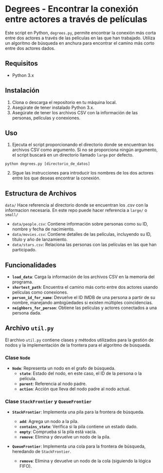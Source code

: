 # Degrees - Encontrar la conexión entre actores a través de películas

Este script en Python, `degrees.py`, permite encontrar la conexión más corta entre dos actores a través de las películas en las que han trabajado. Utiliza un algoritmo de búsqueda en anchura para encontrar el camino más corto entre dos actores dados.

## Requisitos

- Python 3.x

## Instalación

1. Clona o descarga el repositorio en tu máquina local.
2. Asegúrate de tener instalado Python 3.x.
3. Asegúrate de tener los archivos CSV con la información de las personas, películas y conexiones.

## Uso

1. Ejecuta el script proporcionando el directorio donde se encuentran los archivos CSV como argumento. Si no se proporciona ningún argumento, el script buscará en un directorio llamado `large` por defecto.

```
python degrees.py [directorio_de_datos] 
```

2. Sigue las instrucciones para introducir los nombres de los dos actores entre los que deseas encontrar la conexión.

## Estructura de Archivos
  `data/` Hace referencia al directorio donde se encuentran los .csv con la informacion necesaria. En este repo puede hacer referencia a `large/` o `small/`
- `data/people.csv`: Contiene información sobre personas como su ID, nombre y fecha de nacimiento.
- `data/movies.csv`: Contiene detalles de las películas, incluyendo su ID, título y año de lanzamiento.
- `data/stars.csv`: Relaciona las personas con las películas en las que han participado.

## Funcionalidades

- **`load_data`**: Carga la información de los archivos CSV en la memoria del programa.
- **`shortest_path`**: Encuentra el camino más corto entre dos actores usando películas como conexiones.
- **`person_id_for_name`**: Devuelve el ID IMDB de una persona a partir de su nombre, manejando ambigüedades si existen múltiples coincidencias.
- **`neighbors_for_person`**: Obtiene las películas y actores conectados a una persona dada.

## Archivo `util.py`

El archivo `util.py` contiene clases y métodos utilizados para la gestión de nodos y la implementación de la frontera para el algoritmo de búsqueda.

### Clase `Node`

- **`Node`**: Representa un nodo en el grafo de búsqueda.
  - **`state`**: Estado del nodo, en este caso, el ID de la persona o la película.
  - **`parent`**: Referencia al nodo padre.
  - **`action`**: Acción que lleva del nodo padre al nodo actual.

### Clase `StackFrontier` y `QueueFrontier`

- **`StackFrontier`**: Implementa una pila para la frontera de búsqueda.
  - **`add`**: Agrega un nodo a la pila.
  - **`contains_state`**: Verifica si la pila contiene un estado dado.
  - **`empty`**: Comprueba si la pila está vacía.
  - **`remove`**: Elimina y devuelve un nodo de la pila.

- **`QueueFrontier`**: Implementa una cola para la frontera de búsqueda, heredando de `StackFrontier`.
  - **`remove`**: Elimina y devuelve un nodo de la cola (siguiendo la lógica FIFO).
